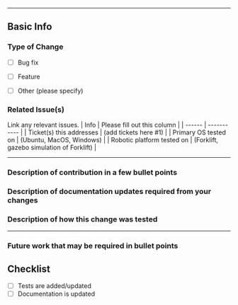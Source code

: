<!-- Please fill out the following pull request template for non-trivial changes to help us process your PR faster and more efficiently.-->

---

## Basic Info
### Type of Change
- [ ] Bug fix
- [ ] Feature
- [ ] Other (please specify)


### Related Issue(s)
Link any relevant issues.
| Info | Please fill out this column |
| ------ | ----------- |
| Ticket(s) this addresses   | (add tickets here #1) |
| Primary OS tested on | (Ubuntu, MacOS, Windows) |
| Robotic platform tested on | (Forklift, gazebo simulation of Forklift) |

---

### Description of contribution in a few bullet points

<!--
* I added this neat new feature

* I fixed this bug
-->

### Description of documentation updates required from your changes

<!--
* Added new parameter, so need to add that to default configs and documentation page
* I added some capabilities, need to document them
-->

### Description of how this change was tested

<!--
* I wrote unit tests that cover 90%+ of changes and extensively tested on my physical robot platform in production for 1 week
* I wrote unit tests and tested in simulation for 10 minutes
* Performed linting validation using pre-commit run --all
-->

---

### Future work that may be required in bullet points

<!--
* I think there might be some optimizations to be made from STL vector
* I see a lot of redundancy in this package, we might want to add a function `bool XYZ()` to reduce clutter
* I tested on a differential drive robot, but there might be issues turning near corners on an omnidirectional platform
-->

## Checklist
- [ ] Tests are added/updated
- [ ] Documentation is updated
